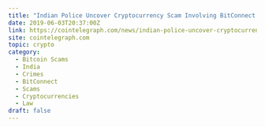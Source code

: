 ```yaml
---
title: "Indian Police Uncover Cryptocurrency Scam Involving BitConnect Promoter"
date: 2019-06-03T20:37:00Z
link: https://cointelegraph.com/news/indian-police-uncover-cryptocurrency-scam-involving-bitconnect-promoter?utm_medium=RSS&utm_source=hune
site: cointelegraph.com
topic: crypto
category:
  - Bitcoin Scams
  - India
  - Crimes
  - BitConnect
  - Scams
  - Cryptocurrencies
  - Law
draft: false
---
```


